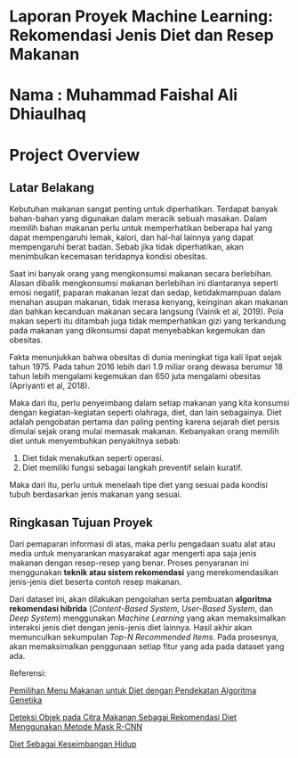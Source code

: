 # Laporan Proyek Machine Learning: Rekomendasi Jenis Diet dan Resep Makanan 

# Nama : Muhammad Faishal Ali Dhiaulhaq

# Project Overview
## Latar Belakang
Kebutuhan makanan sangat penting untuk diperhatikan. Terdapat banyak bahan-bahan yang digunakan dalam meracik sebuah masakan. Dalam memilih bahan makanan perlu untuk memperhatikan beberapa hal yang dapat mempengaruhi lemak, kalori, dan hal-hal lainnya yang dapat mempengaruhi berat badan. Sebab jika tidak diperhatikan, akan menimbulkan kecemasan teridapnya kondisi obesitas. 

Saat ini banyak orang yang mengkonsumsi makanan secara berlebihan. Alasan dibalik mengkonsumsi makanan berlebihan ini diantaranya seperti emosi negatif, paparan makanan lezat dan sedap, ketidakmampuan dalam menahan asupan makanan, tidak merasa kenyang, keinginan akan makanan dan bahkan kecanduan makanan secara langsung (Vainik et al, 2019). Pola makan seperti itu ditambah juga tidak memperhatikan gizi yang terkandung pada makanan yang dikonsumsi dapat menyebabkan kegemukan dan obesitas.

Fakta menunjukkan bahwa obesitas di dunia meningkat tiga kali lipat sejak tahun 1975. Pada tahun 2016 lebih dari 1.9 miliar orang dewasa berumur 18 tahun lebih mengalami kegemukan dan 650 juta mengalami obesitas (Apriyanti et al, 2018).

Maka dari itu, perlu penyeimbang dalam setiap makanan yang kita konsumsi dengan kegiatan-kegiatan seperti olahraga, diet, dan lain sebagainya. Diet adalah pengobatan pertama dan paling penting karena sejarah diet persis dimulai sejak orang mulai memasak makanan. Kebanyakan orang memilih diet untuk menyembuhkan penyakitnya sebab:

1. Diet tidak menakutkan seperti operasi.
2. Diet memiliki fungsi sebagai langkah preventif selain kuratif.

Maka dari itu, perlu untuk menelaah tipe diet yang sesuai pada kondisi tubuh berdasarkan jenis makanan yang sesuai. 

## Ringkasan Tujuan Proyek
Dari pemaparan informasi di atas, maka perlu pengadaan suatu alat atau media untuk menyarankan masyarakat agar mengerti apa saja jenis makanan dengan resep-resep yang benar. Proses penyaranan ini menggunakan **teknik atau sistem rekomendasi** yang merekomendasikan jenis-jenis diet beserta contoh resep makanan. 

Dari dataset ini, akan dilakukan pengolahan serta pembuatan **algoritma rekomendasi hibrida**  (*Content-Based System*, *User-Based System*, dan *Deep System*) menggunakan *Machine Learning* yang akan memaksimalkan interaksi jenis diet dengan jenis-jenis diet lainnya. Hasil akhir akan memunculkan sekumpulan *Top-N Recommended Items*. Pada prosesnya, akan memaksimalkan penggunaan setiap fitur yang ada pada dataset yang ada.

Referensi:

  <u>[Pemilihan Menu Makanan untuk Diet dengan Pendekatan Algoritma Genetika](https://jptam.org/index.php/jptam/article/view/13393/10289)</u>

  <u>[Deteksi Objek pada Citra Makanan Sebagai Rekomendasi Diet Menggunakan Metode Mask R-CNN](https://journal.sinov.id/index.php/juitik/article/view/733/675)</u>
  
  <u>[Diet Sebagai Keseimbangan Hidup](https://jurnaldekonstruksi.id/index.php/dekonstruksi/article/view/195/148)</u>